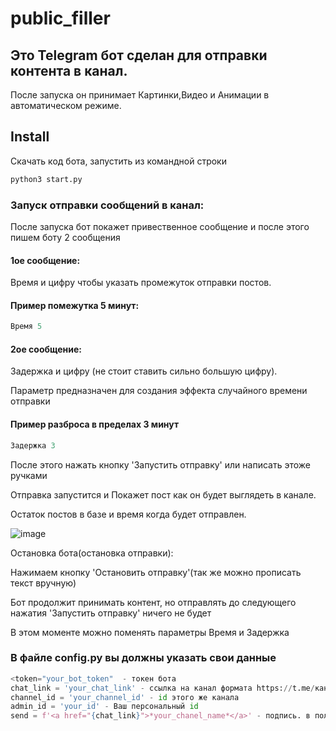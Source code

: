 # public_filler

## Это Telegram бот сделан для отправки контента в канал.
После запуска он принимает Картинки,Видео и Анимации в автоматическом режиме.

## Install
Скачать код бота, запустить из командной строки
```bash
python3 start.py
```

### Запуск отправки сообщений в канал:
<p>После запуска бот покажет привественное сообщение и после этого пишем боту 2 сообщения

#### 1ое сообщение:
<p>Время и цифру чтобы указать промежуток отправки постов. 
 
#### Пример помежутка  5 минут:
 ```python
 Время 5
 ```

#### 2ое сообщение:
<p>Задержка и цифру (не стоит ставить сильно большую цифру). 
<p>Параметр предназначен для создания эффекта случайного времени отправки 
 
#### Пример разброса в пределах 3 минут
 ```python
 Задержка 3
  ```
<p>После этого нажать кнопку 'Запустить отправку' или написать этоже ручками
<p>Отправка запустится и Покажет пост как он будет выглядеть в канале.
<p>Остаток постов в базе и время когда будет отправлен.

 ![image](https://user-images.githubusercontent.com/10975524/199413182-1201d8ae-31ef-4bba-9f65-caeaa743dae2.png)

<p>Остановка бота(остановка отправки):
<p>Нажимаем кнопку 'Остановить отправку'(так же можно прописать текст вручную)
<p>Бот продолжит принимать контент, но отправлять до следующего нажатия 'Запустить отправку' ничего не будет
<p>В этом моменте можно поменять параметры Время и Задержка

### В файле config.py вы должны указать свои данные
```python
<token="your_bot_token"  - токен бота
chat_link = 'your_chat_link' - ссылка на канал формата https://t.me/канал
channel_id = 'your_channel_id' - id этого же канала
admin_id = 'your_id' - Ваш персональный id
send = f'<a href="{chat_link}">*your_chanel_name*</a>' - подпись. в поле *your_chanel_name* прописать название вашего канала
```
